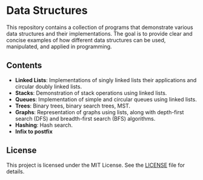 # Data Structures

This repository contains a collection of programs that demonstrate various data structures and their implementations. The goal is to provide clear and concise examples of how different data structures can be used, manipulated, and applied in programming.

## Contents

- **Linked Lists**: Implementations of singly linked lists their applications and circular doubly linked lists.
- **Stacks**: Demonstration of stack operations using linked lists.
- **Queues**: Implementation of simple and circular queues using linked lists.
- **Trees**: Binary trees, binary search trees, MST.
- **Graphs**: Representation of graphs using lists, along with depth-first search (DFS) and breadth-first search (BFS) algorithms.
- **Hashing**: Hash search.
- **Infix to postfix**
  
## License
This project is licensed under the MIT License. See the [LICENSE](LICENSE) file for details.
